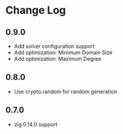 # Change Log

## 0.9.0

* Add solver configuration support
* Add optimization: Minimum Domain Size
* Add optimization: Maximum Degree 

## 0.8.0

* Use crypto.random for random generation

## 0.7.0

* zig 0.14.0 support

